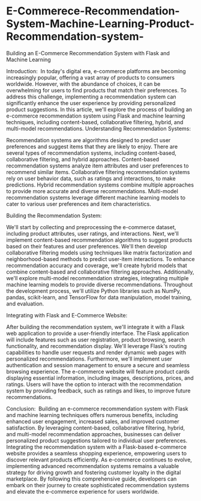 # E-Commerece-Recommendation-System-Machine-Learning-Product-Recommendation-system-

Building an E-Commerce Recommendation System with Flask and Machine Learning

Introduction: 
In today's digital era, e-commerce platforms are becoming increasingly popular, offering a vast array of products to consumers worldwide. However, with the abundance of choices, it can be overwhelming for users to find products that match their preferences. To address this challenge, implementing a recommendation system can significantly enhance the user experience by providing personalized product suggestions. In this article, we'll explore the process of building an e-commerce recommendation system using Flask and machine learning techniques, including content-based, collaborative filtering, hybrid, and multi-model recommendations.
Understanding Recommendation Systems:

Recommendation systems are algorithms designed to predict user preferences and suggest items that they are likely to enjoy.
There are several types of recommendation systems, including content-based, collaborative filtering, and hybrid approaches.
Content-based recommendation systems analyze item attributes and user preferences to recommend similar items.
Collaborative filtering recommendation systems rely on user behavior data, such as ratings and interactions, to make predictions.
Hybrid recommendation systems combine multiple approaches to provide more accurate and diverse recommendations.
Multi-model recommendation systems leverage different machine learning models to cater to various user preferences and item characteristics.

Building the Recommendation System:

We'll start by collecting and preprocessing the e-commerce dataset, including product attributes, user ratings, and interactions.
Next, we'll implement content-based recommendation algorithms to suggest products based on their features and user preferences.
We'll then develop collaborative filtering models using techniques like matrix factorization and neighborhood-based methods to predict user-item interactions.
To enhance recommendation accuracy and coverage, we'll create hybrid models that combine content-based and collaborative filtering approaches.
Additionally, we'll explore multi-model recommendation strategies, integrating multiple machine learning models to provide diverse recommendations.
Throughout the development process, we'll utilize Python libraries such as NumPy, pandas, scikit-learn, and TensorFlow for data manipulation, model training, and evaluation.

Integrating with Flask and E-Commerce Website:

After building the recommendation system, we'll integrate it with a Flask web application to provide a user-friendly interface.
The Flask application will include features such as user registration, product browsing, search functionality, and recommendation display.
We'll leverage Flask's routing capabilities to handle user requests and render dynamic web pages with personalized recommendations.
Furthermore, we'll implement user authentication and session management to ensure a secure and seamless browsing experience.
The e-commerce website will feature product cards displaying essential information, including images, descriptions, prices, and ratings.
Users will have the option to interact with the recommendation system by providing feedback, such as ratings and likes, to improve future recommendations.

Conclusion: 
Building an e-commerce recommendation system with Flask and machine learning techniques offers numerous benefits, including enhanced user engagement, increased sales, and improved customer satisfaction. By leveraging content-based, collaborative filtering, hybrid, and multi-model recommendation approaches, businesses can deliver personalized product suggestions tailored to individual user preferences. Integrating the recommendation system with a Flask-based e-commerce website provides a seamless shopping experience, empowering users to discover relevant products efficiently. As e-commerce continues to evolve, implementing advanced recommendation systems remains a valuable strategy for driving growth and fostering customer loyalty in the digital marketplace.
By following this comprehensive guide, developers can embark on their journey to create sophisticated recommendation systems and elevate the e-commerce experience for users worldwide.
